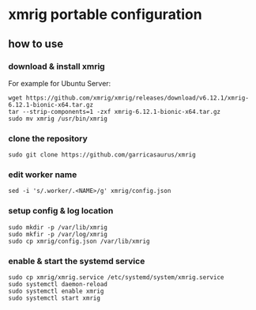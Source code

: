# xmrig portable configuration

## how to use

### download & install xmrig

For example for Ubuntu Server:

```
wget https://github.com/xmrig/xmrig/releases/download/v6.12.1/xmrig-6.12.1-bionic-x64.tar.gz
tar --strip-components=1 -zxf xmrig-6.12.1-bionic-x64.tar.gz
sudo mv xmrig /usr/bin/xmrig
```

### clone the repository

```
sudo git clone https://github.com/garricasaurus/xmrig
```

### edit worker name

```
sed -i 's/.worker/.<NAME>/g' xmrig/config.json
```

### setup config & log location

```
sudo mkdir -p /var/lib/xmrig
sudo mkfir -p /var/log/xmrig
sudo cp xmrig/config.json /var/lib/xmrig
```

### enable & start the systemd service

```
sudo cp xmrig/xmrig.service /etc/systemd/system/xmrig.service
sudo systemctl daemon-reload
sudo systemctl enable xmrig
sudo systemctl start xmrig
```

